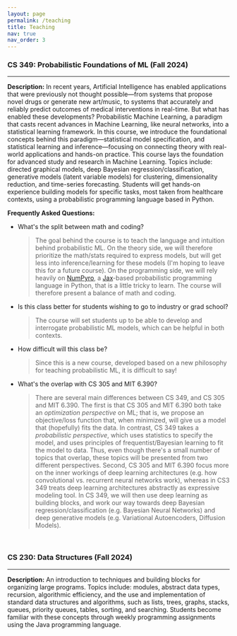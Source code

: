 ```yaml
---
layout: page
permalink: /teaching
title: Teaching
nav: true
nav_order: 3
---
```



### CS 349: Probabilistic Foundations of ML (Fall 2024)
<hr/>

**Description:** In recent years, Artificial Intelligence has enabled applications that were previously not thought possible—from systems that propose novel drugs or generate new art/music, to systems that accurately and reliably predict outcomes of medical interventions in real-time. But what has enabled these developments? Probabilistic Machine Learning, a paradigm that casts recent advances in Machine Learning, like neural networks, into a statistical learning framework. In this course, we introduce the foundational concepts behind this paradigm—statistical model specification, and statistical learning and inference—focusing on connecting theory with real-world applications and hands-on practice. This course lays the foundation for advanced study and research in Machine Learning. Topics include: directed graphical models, deep Bayesian regression/classification, generative models (latent variable models) for clustering, dimensionality reduction, and time-series forecasting. Students will get hands-on experience building models for specific tasks, most taken from healthcare contexts, using a probabilistic programming language based in Python.

**Frequently Asked Questions:**
* What's the split between math and coding?
  > The goal behind the course is to teach the language and intuition behind probabilistic ML. On the theory side, we will therefore prioritize the math/stats required to express models, but will get less into inference/learning for these models (I'm hoping to leave this for a future course). On the programming side, we will rely heavily on [NumPyro](https://num.pyro.ai/), a [Jax](https://jax.readthedocs.io/)-based probabilistic programming language in Python, that is a little tricky to learn. The course will therefore present a balance of math and coding.
* Is this class better for students wishing to go to industry or grad school?
  > The course will set students up to be able to develop and interrogate probabilistic ML models, which can be helpful in both contexts.
* How difficult will this class be?
  > Since this is a new course, developed based on a new philosophy for teaching probabilistic ML, it is difficult to say! 
* What's the overlap with CS 305 and MIT 6.390?
  > There are several main differences between CS 349, and CS 305 and MIT 6.390. The first is that CS 305 and MIT 6.390 both take an _optimization perspective_ on ML; that is, we propose an objective/loss function that, when minimized, will give us a model that (hopefully) fits the data. In contrast, CS 349 takes a _probabilistic perspective_, which uses statistics to specify the model, and uses principles of frequentist/Bayesian learning to fit the model to data. Thus, even though there's a small number of topics that overlap, these topics will be presented from two different perspectives. Second, CS 305 and MIT 6.390 focus more on the inner workings of deep learning architectures (e.g. how convolutional vs. recurrent neural networks work), whereas in CS3 349 treats deep learning architectures abstractly as expressive modeling tool. In CS 349, we will then use deep learning as building blocks, and work our way towards deep Bayesian regression/classification (e.g. Bayesian Neural Networks) and deep generative models (e.g. Variational Autoencoders, Diffusion Models). 

<br/>

### CS 230: Data Structures (Fall 2024)
<hr/>

**Description:** An introduction to techniques and building blocks for organizing large programs. Topics include: modules, abstract data types, recursion, algorithmic efficiency, and the use and implementation of standard data structures and algorithms, such as lists, trees, graphs, stacks, queues, priority queues, tables, sorting, and searching. Students become familiar with these concepts through weekly programming assignments using the Java programming language. 

